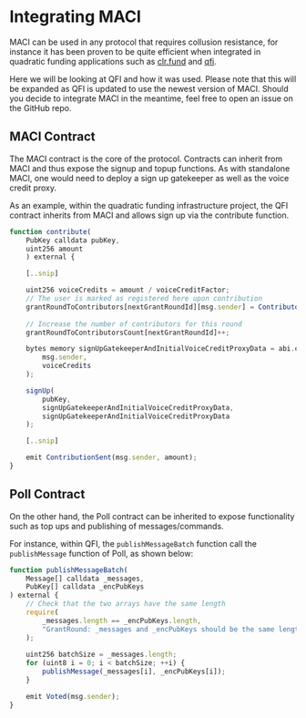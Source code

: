 # Integrating MACI 

MACI can be used in any protocol that requires collusion resistance, for instance it has been proven to be quite efficient when integrated in quadratic funding applications such as [clr.fund](https://github.com/clrfund/monorepo) and [qfi](https://github.com/quadratic-funding/qfi/tree/feat/code-freeze).

Here we will be looking at QFI and how it was used. Please note that this will be expanded as QFI is updated to use the newest version of MACI. Should you decide to integrate MACI in the meantime, feel free to open an issue on the GitHub repo. 

## MACI Contract 

The MACI contract is the core of the protocol. Contracts can inherit from MACI and thus expose the signup and topup functions. As with standalone MACI, one would need to deploy a sign up gatekeeper as well as the voice credit proxy. 

As an example, within the quadratic funding infrastructure project, the QFI contract inherits from MACI and allows sign up via the contribute function. 

```javascript
function contribute(
    PubKey calldata pubKey, 
    uint256 amount
    ) external {

    [..snip]

    uint256 voiceCredits = amount / voiceCreditFactor;
    // The user is marked as registered here upon contribution
    grantRoundToContributors[nextGrantRoundId][msg.sender] = ContributorStatus(voiceCredits, true);
    
    // Increase the number of contributors for this round
    grantRoundToContributorsCount[nextGrantRoundId]++;

    bytes memory signUpGatekeeperAndInitialVoiceCreditProxyData = abi.encode(
        msg.sender,
        voiceCredits
    );

    signUp(
        pubKey, 
        signUpGatekeeperAndInitialVoiceCreditProxyData, 
        signUpGatekeeperAndInitialVoiceCreditProxyData
    );

    [..snip]

    emit ContributionSent(msg.sender, amount);
}
```

## Poll Contract

On the other hand, the Poll contract can be inherited to expose functionality such as top ups and publishing of messages/commands. 

For instance, within QFI, the `publishMessageBatch` function call the `publishMessage` function of Poll, as shown below:

```javascript
function publishMessageBatch(
    Message[] calldata _messages,
    PubKey[] calldata _encPubKeys
) external {
    // Check that the two arrays have the same length
    require(
        _messages.length == _encPubKeys.length, 
        "GrantRound: _messages and _encPubKeys should be the same length"
    );
    
    uint256 batchSize = _messages.length;
    for (uint8 i = 0; i < batchSize; ++i) {
        publishMessage(_messages[i], _encPubKeys[i]);
    }

    emit Voted(msg.sender);
}
```